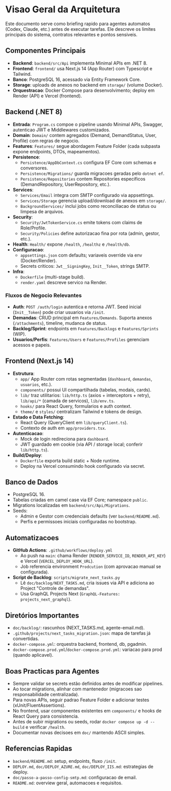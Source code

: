# Visao Geral da Arquitetura

Este documento serve como briefing rapido para agentes automatos (Codex, Claude, etc.) antes de executar tarefas. Ele descreve os limites principais do sistema, contratos relevantes e pontos sensiveis.

## Componentes Principais
- **Backend**: `backend/src/Api` implementa Minimal APIs em .NET 8.
- **Frontend**: `frontend/` usa Next.js 14 (App Router) com Typescript e Tailwind.
- **Banco**: PostgreSQL 16, acessado via Entity Framework Core.
- **Storage**: uploads de anexos no backend em `storage/` (volume Docker).
- **Orquestracao**: Docker Compose para desenvolvimento; deploy em Render (API) e Vercel (frontend).

## Backend (.NET 8)
- **Entrada**: `Program.cs` compoe o pipeline usando Minimal APIs, Swagger, autenticao JWT e Middlewares customizados.
- **Domain**: `Domain/` contem agregados (Demand, DemandStatus, User, Profile) com regras de negocio.
- **Features**: `Features/` segue abordagem Feature Folder (cada subpasta expone endpoints, DTOs, mapeamentos).
- **Persistence**:
  - `Persistence/AppDbContext.cs` configura EF Core com schemas e conversores.
  - `Persistence/Migrations/` guarda migracoes geradas pelo `dotnet ef`.
  - `Persistence/Repositories` contem Repositories especificos (DemandRepository, UserRepository, etc.).
- **Services**:
  - `Services/Email` integra com SMTP configurado via appsettings.
  - `Services/Storage` gerencia upload/download de anexos em `storage/`.
  - `BackgroundServices/` inclui jobs como reconciliacao de status ou limpesa de arquivos.
- **Security**:
  - `Security/JwtTokenService.cs` emite tokens com claims de Role/Profile.
  - `Security/Policies` define autorizacao fina por rota (admin, gestor, etc.).
- **Health**: `Health/` expone `/health`, `/healthz` e `/health/db`.
- **Configuracao**:
  - `appsettings.json` com defaults; variaveis override via env (Docker/Render).
  - Secrets criticos: `Jwt__SigningKey`, `Init__Token`, strings SMTP.
- **Infra**:
  - `Dockerfile` (multi-stage build).
  - `render.yaml` descreve servico na Render.

### Fluxos de Negocio Relevantes
- **Auth**: `POST /auth/login` autentica e retorna JWT. Seed inicial (`Init__Token`) pode criar usuarios via `/init`.
- **Demandas**: CRUD principal em `Features/Demands`. Suporta anexos (`/attachments`), timeline, mudanca de status.
- **Backlog/Sprint**: endpoints em `Features/Backlogs` e `Features/Sprints` (WIP).
- **Usuarios/Perfis**: `Features/Users` e `Features/Profiles` gerenciam acessos e papeis.

## Frontend (Next.js 14)
- **Estrutura**:
  - `app/` App Router com rotas segmentadas (`dashboard`, `demandas`, `usuarios`, etc.).
  - `components/` possui UI compartilhada (tabelas, modais, cards).
  - `lib/` traz utilitarios: `lib/http.ts` (axios + interceptors + retry), `lib/api/*` (camada de servicos), `lib/env.ts`.
  - `hooks/` para React Query, formularios e auth context.
  - `theme/` e `styles/` centralizam Tailwind e tokens de design.
- **Estado e Data Fetching**:
  - React Query (QueryClient em `lib/queryClient.ts`).
  - Contexto de auth em `app/providers.tsx`.
- **Autenticacao**:
  - Mock de login redireciona para `dashboard`.
  - JWT guardado em cookie (via API / storage local; conferir `lib/http.ts`).
- **Build/Deploy**:
  - `Dockerfile` exporta build static + Node runtime.
  - Deploy na Vercel consumindo hook configurado via secret.

## Banco de Dados
- PostgreSQL 16.
- Tabelas criadas em camel case via EF Core; namespace `public`.
- Migrations localizadas em `backend/src/Api/Migrations`.
- Seeds:
  - Admin e Gestor com credenciais defaults (ver `backend/README.md`).
  - Perfis e permissoes iniciais configuradas no bootstrap.

## Automatizacoes
- **GitHub Actions**: `.github/workflows/deploy.yml`
  - Ao push na `main`: chama Render (`RENDER_SERVICE_ID`, `RENDER_API_KEY`) e Vercel (`VERCEL_DEPLOY_HOOK_URL`).
  - Job referencia environment `Prodcution` (com aprovacao manual se configurada).
- **Script de Backlog**: `scripts/migrate_next_tasks.py`
  - Lê `doc/backlog/NEXT_TASKS.md`, cria issues via API e adiciona ao Project "Controle de demandas".
  - Usa GraphQL Projects Next (`GraphQL-Features: projects_next_graphql`).

## Diretórios Importantes
- `doc/backlog/`: rascunhos (NEXT_TASKS.md, agente-email.md).
- `.github/projects/next_tasks_migration.json`: mapa de tarefas já convertidas.
- `docker-compose.yml`: orquestra backend, frontend, db, pgadmin.
- `docker-compose.prod.yml`/`docker-compose.prod.yml`: variacao para prod (quando aplicavel).

## Boas Practicas para Agentes
- Sempre validar se secrets estão definidos antes de modificar pipelines.
- Ao tocar migrations, alinhar com mantenedor (migracoes sao responsabilidade centralizada).
- Para novas APIs, seguir padrao Feature Folder e adicionar testes (xUnit/FluentAssertions).
- No frontend, usar componentes existentes em `components/` e hooks de React Query para consistencia.
- Antes de subir migrations ou seeds, rodar `docker compose up -d --build` e verificar `/health`.
- Documentar novas decisoes em `doc/` mantendo ASCII simples.

## Referencias Rapidas
- `backend/README.md`: setup, endpoints, fluxo `/init`.
- `DEPLOY.md`, `doc/DEPLOY_AZURE.md`, `doc/DEPLOY_IIS.md`: estrategias de deploy.
- `doc/passo-a-passo-config-smtp.md`: configuracao de email.
- `README.md`: overview geral, automacoes e requisitos.
